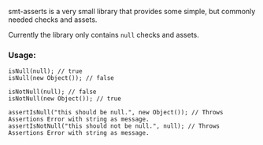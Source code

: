smt-asserts is a very small library that provides some simple, but commonly needed checks and assets.

Currently the library only contains `null` checks and assets.

### Usage:

    isNull(null); // true
    isNull(new Object()); // false

    isNotNull(null); // false
    isNotNull(new Object()); // true

    assertIsNull("this should be null.", new Object()); // Throws Assertions Error with string as message.
    assertIsNotNull("this should not be null.", null); // Throws Assertions Error with string as message.